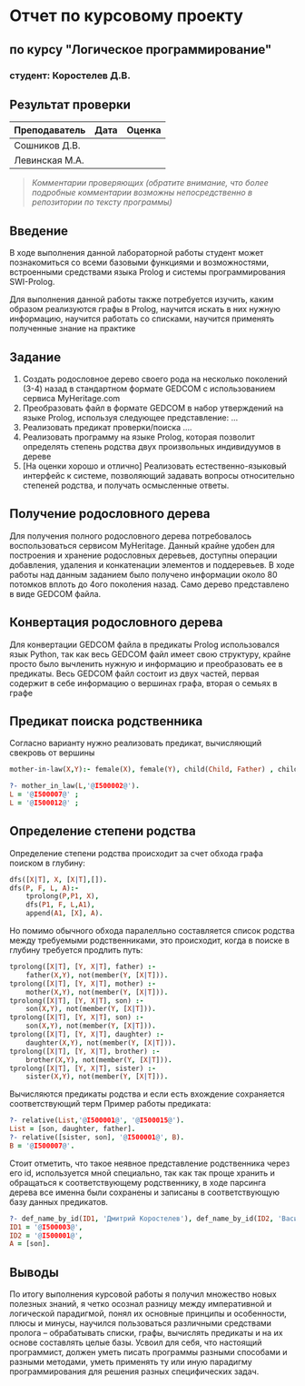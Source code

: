 # Отчет по курсовому проекту
## по курсу "Логическое программирование"

### студент: Коростелев Д.В.

## Результат проверки

| Преподаватель     | Дата         |  Оценка       |
|-------------------|--------------|---------------|
| Сошников Д.В. |              |               |
| Левинская М.А.|              |               |

> *Комментарии проверяющих (обратите внимание, что более подробные комментарии возможны непосредственно в репозитории по тексту программы)*

## Введение

В ходе выполнения данной лабораторной работы студент может познакомиться со всеми базовыми функциями и возможностями, встроенными средствами языка Prolog и системы программирования SWI-Prolog. 

Для выполнения данной работы также потребуется изучить, каким образом реализуются графы в Prolog, научится искать в них нужную информацию, научится работать со списками, научится применять полученные знание на практике


## Задание

 1. Создать родословное дерево своего рода на несколько поколений (3-4) назад в стандартном формате GEDCOM с использованием сервиса MyHeritage.com 
 2. Преобразовать файл в формате GEDCOM в набор утверждений на языке Prolog, используя следующее представление: ...
 3. Реализовать предикат проверки/поиска .... 
 4. Реализовать программу на языке Prolog, которая позволит определять степень родства двух произвольных индивидуумов в дереве
 5. [На оценки хорошо и отлично] Реализовать естественно-языковый интерфейс к системе, позволяющий задавать вопросы относительно степеней родства, и получать осмысленные ответы. 

## Получение родословного дерева

Для получения полного родословного дерева потребовалось воспользоваться сервисом MyHeritage. Данный крайне удобен для построения и хранение родословных деревьев, доступны операции добавления, удаления и конкатенации элементов и поддеревьев. В ходе работы над данным заданием было получено информации около 80 потомков вплоть до 4ого поколения назад. Само дерево представлено в виде GEDCOM файла. 

## Конвертация родословного дерева

Для конвертации GEDCOM файла в предикаты Prolog использовался язык Python, так как весь GEDCOM файл имеет свою структуру, крайне просто было вычленить нужную и информацию и преобразовать ее в предикаты. 
Весь GEDCOM файл состоит из двух частей, первая содержит в себе информацию о вершинах графа, вторая о семьях в графе

## Предикат поиска родственника

Согласно варианту нужно реализовать предикат, вычисляющий свекровь от вершины 

```prolog
mother-in-law(X,Y):- female(X), female(Y), child(Child, Father) , child(Child, Y), child(Father, X).

?- mother_in_law(L,'@I500002@').
L = '@I500007@' ;
L = '@I500012@' ;
``` 


## Определение степени родства

Определение степени родства происходит за счет обхода графа поиском в глубину: 
```prolog
dfs([X|T], X, [X|T],[]).
dfs(P, F, L, A):-
    tprolong(P,P1, X),
    dfs(P1, F, L,A1),
    append(A1, [X], A).
```
Но помимо обычного обхода паралелльно составляется список родства между требуемыми родственниками, это происходит, когда в поиске в глубину требуется продлить путь:
```prolog
tprolong([X|T], [Y, X|T], father) :-
    father(X,Y), not(member(Y, [X|T])).
tprolong([X|T], [Y, X|T], mother) :-
    mother(X,Y), not(member(Y, [X|T])).
tprolong([X|T], [Y, X|T], son) :-
    son(X,Y), not(member(Y, [X|T])).
tprolong([X|T], [Y, X|T], son) :-
    son(X,Y), not(member(Y, [X|T])).
tprolong([X|T], [Y, X|T], daughter) :-
    daughter(X,Y), not(member(Y, [X|T])).
tprolong([X|T], [Y, X|T], brother) :-
    brother(X,Y), not(member(Y, [X|T])).
tprolong([X|T], [Y, X|T], sister) :-
    sister(X,Y), not(member(Y, [X|T])).
```
Вычисляются предикаты родства и если есть вхождение сохраняется соответствующий терм
Пример работы предиката: 
```prolog
?- relative(List,'@I500001@', '@I500015@').
List = [son, daughter, father].
?- relative([sister, son], '@I500001@', B).
B = '@I500007@'.
```
Стоит отметить, что такое неявное представление родственника через его id, используется мной специально, так как так проще хранить и обращаться к соответствующему родственнику, в ходе парсинга дерева все именна были сохранены и записаны в соответствующую базу данных предикатов.

```prolog
?- def_name_by_id(ID1, 'Дмитрий Коростелев'), def_name_by_id(ID2, 'Василий Коростелев'), relative(A, ID1, ID2).
ID1 = '@I500003@',
ID2 = '@I500001@',
A = [son].
```

## Выводы

По итогу выполнения курсовой работы я получил множество новых полезных знаний, я четко осознал разницу между императивной и логической парадигмой, понял их основные принципы и особенности, плюсы и минусы, научился пользоваться различными средствами пролога – обрабатывать списки, графы, вычислять предикаты и на их основе составлять целые базы. 
Усвоил для себя, что настоящий программист, должен уметь писать программы разными способами и разными методами, уметь применять ту или иную парадигму программирования для решения разных специфических задач.

